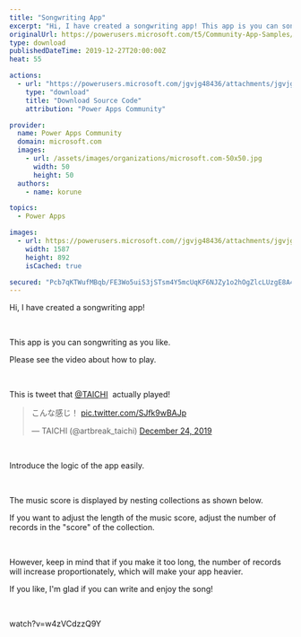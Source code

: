 ```yaml
---
title: "Songwriting App"
excerpt: "Hi, I have created a songwriting app! This app is you can songwriting as you like. Please see the video about how to play. This is tweet that"
originalUrl: https://powerusers.microsoft.com/t5/Community-App-Samples/Songwriting-App/td-p/434189
type: download
publishedDateTime: 2019-12-27T20:00:00Z
heat: 55

actions:
  - url: "https://powerusers.microsoft.com/jgvjg48436/attachments/jgvjg48436/AppFeedbackGallery/373/2/Songwriting.msapp"
    type: "download"
    title: "Download Source Code"
    attribution: "Power Apps Community"

provider:
  name: Power Apps Community
  domain: microsoft.com
  images:
    - url: /assets/images/organizations/microsoft.com-50x50.jpg
      width: 50
      height: 50
  authors:
    - name: korune

topics:
  - Power Apps

images:
  - url: https://powerusers.microsoft.com//jgvjg48436/attachments/jgvjg48436/AppFeedbackGallery/373/3/Songwriting.png
    width: 1587
    height: 892
    isCached: true

secured: "Pcb7qKTWufMBqb/FE3Wo5uiS3jSTsm4Y5mcUqKF6NJZy1o2hOgZlcLUzgE8A4hFHfcBIPpwNy1aOe46ohM50T9g/2gat+ErvA80W4FBS4I2runcSNrN535grsvbVjSRjUtWI/kvtcnAy90/qSq5Uc4FvsX9FwB3TY6ifQblBBSPeWq0Fqk/FXy3fEUKG6izhWtQAO8e5o9K4xnqPL+goZa0lyGNxgaf7wNCwGFg8NOp0hDOPp6swAkZ7FLAQRuZLGkFidl4+7R0MNitEEKQ9MHnagMUVY43sjLkRzgh1qsJ89UuewaHQglbpJOLgvVJhFEW64gg7AhiDri6zS6NYym91P2NWIZbL5hUnR75Y0dE+cfIdXSiYcxrfzqcBx4A4PFeoO58giLAb7IuTv4rUmw9cssUjgsF5RsyXwrz7m8NBadEU3ZsL4KthdLW1IqLB;XpzxF7Avy3RkCaKW+6++4Q=="
---
```

<p>Hi,&nbsp;I have created a songwriting app!</p><p>&nbsp;</p><p>This app is you can songwriting as you like.</p><p><span>Please see the video about how to play.</span></p><p>&nbsp;</p><p><span>This is tweet that <a href="/t5/user/viewprofilepage/user-id/70303">@TAICHI</a>&nbsp; actually played!<br></span></p><blockquote><p>こんな感じ！ <a href="https://t.co/SJfk9wBAJp" target="_blank" rel="noopener nofollow noopener noreferrer">pic.twitter.com/SJfk9wBAJp</a></p>— TAICHI (@artbreak_taichi) <a href="https://twitter.com/artbreak_taichi/status/1209477635748663296?ref_src=twsrc%5Etfw" target="_blank" rel="noopener nofollow noopener noreferrer">December 24, 2019</a></blockquote><p>&nbsp;</p><p>Introduce the logic of the app easily.</p><p>&nbsp;</p><p>The music score is displayed by nesting collections as shown below.</p><p>If you want to adjust the length of the music score, adjust the number of records in the "score" of the collection.</p><p>&nbsp;</p><p>However, keep in mind that if you make it too long, the number of records will increase proportionately, which will make your app heavier.</p><p>If you like, I'm glad if you can write and enjoy the song!</p><p>&nbsp;</p><p><span class="videoUrl">watch?v=w4zVCdzzQ9Y</span></p>

